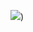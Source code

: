 ![](https://www.plantuml.com/plantuml/png/bL3BIiD05DtVhxXBksW_G4hfGX11DnO_u3OvYOFp23CtrIB-ktUaHLEAfH32cJcFd9DrKSaw1a_gr8DV2Xefu2vbVeZs3g8kHIxxeWZaqIbhukpwL-NMPJIL9f96pM7kV81tsC6dmSv4LIMnj_XDwlHTCZw9sPwgv_cSRvuXBGy9clUpl_UFgNTnShD1R3cW5EbH9imJf8mPh0ZsML73P_ac1TkbilKLnzRL1HP5nyu7_U4K47Lsoct6OR0CC_rYNYnMnyPyoykbYuqVMwnMTBvSDLoizPE43xNPnP8kwwzlyOzXyhUlbzwx7RW3sgqqRwTJw8jeRNWC_Xi0))
